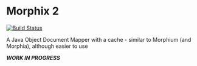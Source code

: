 Morphix 2
=========

[![Build Status](https://travis-ci.org/hfoxy/morphix.svg?branch=2.0)](https://travis-ci.org/hfoxy/morphix)

A Java Object Document Mapper with a cache - similar to Morphium (and Morphia), although easier to use

_**WORK IN PROGRESS**_
